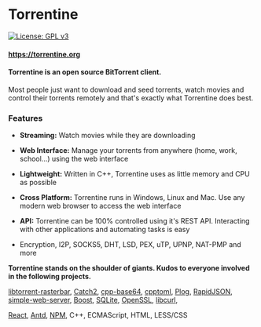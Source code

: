 # Torrentine

[![License: GPL v3](https://img.shields.io/badge/License-GPL%20v3-blue.svg)](https://www.gnu.org/licenses/gpl-3.0)

#### https://torrentine.org

#### Torrentine is an open source BitTorrent client. 

 Most people just want to download and seed torrents, watch movies and control their torrents remotely and that's exactly what Torrentine does best.

### Features
* **Streaming:** Watch movies while they are downloading

* **Web Interface:** Manage your torrents from anywhere (home, work, school...) using the web interface

* **Lightweight:** Written in C++, Torrentine uses as little memory and CPU as possible

* **Cross Platform:** Torrentine runs in Windows, Linux and Mac. Use any modern web browser to access the web interface

* **API:** Torrentine can be 100% controlled using it's REST API. Interacting with other applications and automating tasks is easy

* Encryption, I2P, SOCKS5, DHT, LSD, PEX, uTP, UPNP, NAT-PMP and more



**Torrentine stands on the shoulder of giants. Kudos to everyone involved in the following projects.**

[libtorrent-rasterbar](https://www.libtorrent.org/index.html),
[Catch2](https://github.com/catchorg/Catch2),
[cpp-base64](https://github.com/ReneNyffenegger/cpp-base64),
[cpptoml](https://github.com/skystrife/cpptoml),
[Plog](https://github.com/SergiusTheBest/plog),
[RapidJSON](https://github.com/Tencent/rapidjson),
[simple-web-server](https://gitlab.com/eidheim/Simple-Web-Server),
[Boost](https://www.boost.org/),
[SQLite](https://www.sqlite.org/index.html),
[OpenSSL](https://www.openssl.org/),
[libcurl](https://curl.haxx.se/libcurl/),

[React](https://reactjs.org/),
[Antd](https://ant.design/),
[NPM](https://www.npmjs.com/),
C++,
ECMAScript,
HTML,
LESS/CSS
